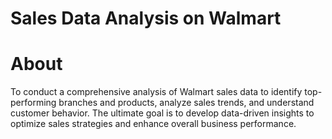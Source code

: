 # Sales Data Analysis on Walmart

# About
To conduct a comprehensive analysis of Walmart sales data to identify top-performing branches and products, analyze sales trends, and understand customer behavior. The ultimate goal is to develop data-driven insights to optimize sales strategies and enhance overall business performance.
